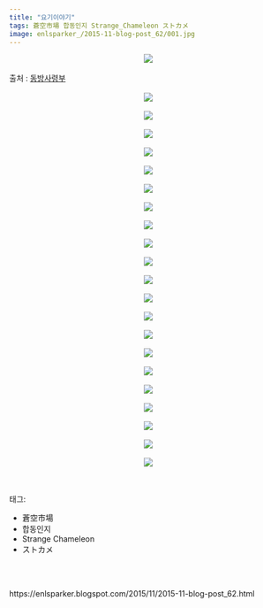 ```yaml
---
title: "요기이야기"
tags: 蒼空市場 합동인지 Strange_Chameleon ストカメ
image: enlsparker_/2015-11-blog-post_62/001.jpg
---
```

<div class="article">
<div class="post-body entry-content" id="post-body-8862247491613373888" itemprop="description articleBody">
<div class="separator" style="clear: both; text-align: center;">
<img src="{{ site.nasurl }}/enlsparker_/2015-11-blog-post_62/001.jpg"/></div>
<a name="more"></a><br/>
출처 : <a href="http://cafe.naver.com/touhouheadquarters">동방사령부</a><br/>
<br/>
<div class="separator" style="clear: both; text-align: center;">
<img src="{{ site.nasurl }}/enlsparker_/2015-11-blog-post_62/002.png"/></div>
<br/>
<div class="separator" style="clear: both; text-align: center;">
<img src="{{ site.nasurl }}/enlsparker_/2015-11-blog-post_62/003.jpg"/></div>
<br/>
<div class="separator" style="clear: both; text-align: center;">
<img src="{{ site.nasurl }}/enlsparker_/2015-11-blog-post_62/004.jpg"/></div>
<br/>
<div class="separator" style="clear: both; text-align: center;">
<img src="{{ site.nasurl }}/enlsparker_/2015-11-blog-post_62/005.jpg"/></div>
<br/>
<div class="separator" style="clear: both; text-align: center;">
<img src="{{ site.nasurl }}/enlsparker_/2015-11-blog-post_62/006.jpg"/></div>
<br/>
<div class="separator" style="clear: both; text-align: center;">
<img src="{{ site.nasurl }}/enlsparker_/2015-11-blog-post_62/007.jpg"/></div>
<br/>
<div class="separator" style="clear: both; text-align: center;">
<img src="{{ site.nasurl }}/enlsparker_/2015-11-blog-post_62/008.jpg"/></div>
<br/>
<div class="separator" style="clear: both; text-align: center;">
<img src="{{ site.nasurl }}/enlsparker_/2015-11-blog-post_62/009.jpg"/></div>
<br/>
<div class="separator" style="clear: both; text-align: center;">
<img src="{{ site.nasurl }}/enlsparker_/2015-11-blog-post_62/010.jpg"/></div>
<br/>
<div class="separator" style="clear: both; text-align: center;">
<img src="{{ site.nasurl }}/enlsparker_/2015-11-blog-post_62/011.jpg"/></div>
<br/>
<div class="separator" style="clear: both; text-align: center;">
<img src="{{ site.nasurl }}/enlsparker_/2015-11-blog-post_62/012.jpg"/></div>
<br/>
<div class="separator" style="clear: both; text-align: center;">
<img src="{{ site.nasurl }}/enlsparker_/2015-11-blog-post_62/013.jpg"/></div>
<br/>
<div class="separator" style="clear: both; text-align: center;">
<img src="{{ site.nasurl }}/enlsparker_/2015-11-blog-post_62/014.jpg"/></div>
<br/>
<div class="separator" style="clear: both; text-align: center;">
<img src="{{ site.nasurl }}/enlsparker_/2015-11-blog-post_62/015.jpg"/></div>
<br/>
<div class="separator" style="clear: both; text-align: center;">
<img src="{{ site.nasurl }}/enlsparker_/2015-11-blog-post_62/016.jpg"/></div>
<br/>
<div class="separator" style="clear: both; text-align: center;">
<img src="{{ site.nasurl }}/enlsparker_/2015-11-blog-post_62/017.jpg"/></div>
<br/>
<div class="separator" style="clear: both; text-align: center;">
<img src="{{ site.nasurl }}/enlsparker_/2015-11-blog-post_62/018.jpg"/></div>
<br/>
<div class="separator" style="clear: both; text-align: center;">
<img src="{{ site.nasurl }}/enlsparker_/2015-11-blog-post_62/019.jpg"/></div>
<br/>
<div class="separator" style="clear: both; text-align: center;">
<img src="{{ site.nasurl }}/enlsparker_/2015-11-blog-post_62/020.jpg"/></div>
<br/>
<div class="separator" style="clear: both; text-align: center;">
<img src="{{ site.nasurl }}/enlsparker_/2015-11-blog-post_62/021.jpg"/></div>
<br/>
<div class="separator" style="clear: both; text-align: center;">
<img src="{{ site.nasurl }}/enlsparker_/2015-11-blog-post_62/022.jpg"/></div>
<br/>
<div style="clear: both;"></div>
</div></div><br/>
<div class="tagTrail">
<p>태그: </p>
<ul>
<li>蒼空市場</li>
<li>합동인지</li>
<li>Strange Chameleon</li>
<li>ストカメ</li>
</ul>
</div><br/>

<br/>
<p id="refer">https://enlsparker.blogspot.com/2015/11/2015-11-blog-post_62.html</p>
<br/>
